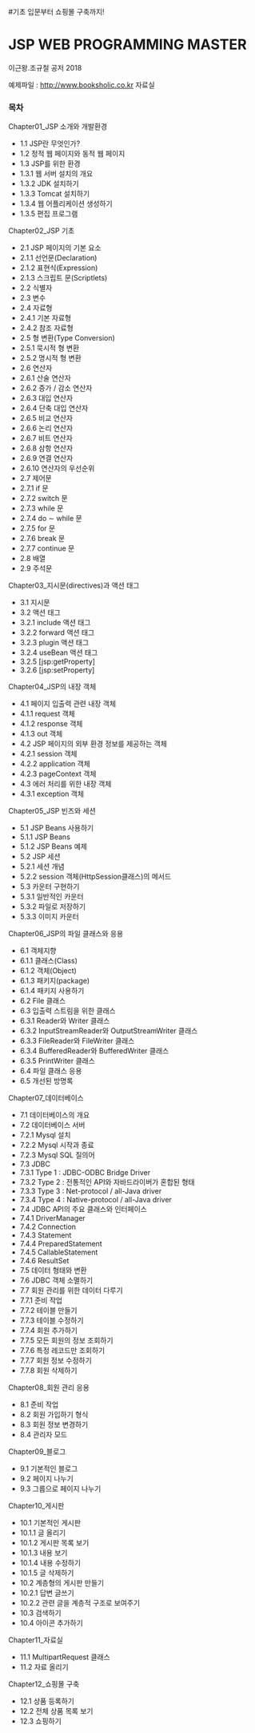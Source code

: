 #기초 입문부터 쇼핑몰 구축까지!  
# JSP WEB PROGRAMMING MASTER

이근왕.조규철 공저 2018

예제파일 : http://www.booksholic.co.kr
자료실

### 목차
Chapter01_JSP 소개와 개발환경
- 1.1 JSP란 무엇인가?
- 1.2 정적 웹 페이지와 동적 웹 페이지
- 1.3 JSP를 위한 환경
- 1.3.1 웹 서버 설치의 개요
- 1.3.2 JDK 설치하기
- 1.3.3 Tomcat 설치하기
- 1.3.4 웹 어플리케이션 생성하기
- 1.3.5 편집 프로그램

Chapter02_JSP 기초
- 2.1 JSP 페이지의 기본 요소
- 2.1.1 선언문(Declaration)
- 2.1.2 표현식(Expression)
- 2.1.3 스크립트 문(Scriptlets)
- 2.2 식별자
- 2.3 변수
- 2.4 자료형
- 2.4.1 기본 자료형
- 2.4.2 참조 자료형
- 2.5 형 변환(Type Conversion)
- 2.5.1 묵시적 형 변환
- 2.5.2 명시적 형 변환
- 2.6 연산자
- 2.6.1 산술 연산자
- 2.6.2 증가 / 감소 연산자
- 2.6.3 대입 연산자
- 2.6.4 단축 대입 연산자
- 2.6.5 비교 연산자
- 2.6.6 논리 연산자
- 2.6.7 비트 연산자
- 2.6.8 삼항 연산자
- 2.6.9 연결 연산자
- 2.6.10 연산자의 우선순위
- 2.7 제어문
- 2.7.1 if 문
- 2.7.2 switch 문
- 2.7.3 while 문
- 2.7.4 do ∼ while 문
- 2.7.5 for 문
- 2.7.6 break 문
- 2.7.7 continue 문
- 2.8 배열
- 2.9 주석문

Chapter03_지시문(directives)과 액션 태그
- 3.1 지시문
- 3.2 액션 태그
- 3.2.1 include 액션 태그
- 3.2.2 forward 액션 태그
- 3.2.3 plugin 액션 태그
- 3.2.4 useBean 액션 태그
- 3.2.5 [jsp:getProperty]
- 3.2.6 [jsp:setProperty]

Chapter04_JSP의 내장 객체
- 4.1 페이지 입출력 관련 내장 객체
- 4.1.1 request 객체
- 4.1.2 response 객체
- 4.1.3 out 객체
- 4.2 JSP 페이지의 외부 환경 정보를 제공하는 객체
- 4.2.1 session 객체
- 4.2.2 application 객체
- 4.2.3 pageContext 객체
- 4.3 에러 처리를 위한 내장 객체
- 4.3.1 exception 객체

Chapter05_JSP 빈즈와 세션
- 5.1 JSP Beans 사용하기
- 5.1.1 JSP Beans
- 5.1.2 JSP Beans 예제
- 5.2 JSP 세션
- 5.2.1 세션 개념
- 5.2.2 session 객체(HttpSession클래스)의 메서드
- 5.3 카운터 구현하기
- 5.3.1 일반적인 카운터
- 5.3.2 파일로 저장하기
- 5.3.3 이미지 카운터

Chapter06_JSP의 파일 클래스와 응용
- 6.1 객체지향
- 6.1.1 클래스(Class)
- 6.1.2 객체(Object)
- 6.1.3 패키지(package)
- 6.1.4 패키지 사용하기
- 6.2 File 클래스
- 6.3 입출력 스트림을 위한 클래스
- 6.3.1 Reader와 Writer 클래스
- 6.3.2 InputStreamReader와 OutputStreamWriter 클래스
- 6.3.3 FileReader와 FileWriter 클래스
- 6.3.4 BufferedReader와 BufferedWriter 클래스
- 6.3.5 PrintWriter 클래스
- 6.4 파일 클래스 응용
- 6.5 개선된 방명록

Chapter07_데이터베이스
- 7.1 데이터베이스의 개요
- 7.2 데이터베이스 서버
- 7.2.1 Mysql 설치
- 7.2.2 Mysql 시작과 종료
- 7.2.3 Mysql SQL 질의어
- 7.3 JDBC
- 7.3.1 Type 1 : JDBC-ODBC Bridge Driver
- 7.3.2 Type 2 : 전통적인 API와 자바드라이버가 혼합된 형태
- 7.3.3 Type 3 : Net-protocol / all-Java driver
- 7.3.4 Type 4 : Native-protocol / all-Java driver
- 7.4 JDBC API의 주요 클래스와 인터페이스
- 7.4.1 DriverManager
- 7.4.2 Connection
- 7.4.3 Statement
- 7.4.4 PreparedStatement
- 7.4.5 CallableStatement
- 7.4.6 ResultSet
- 7.5 데이터 형태와 변환
- 7.6 JDBC 객체 소멸하기
- 7.7 회원 관리를 위한 데이터 다루기
- 7.7.1 준비 작업
- 7.7.2 테이블 만들기
- 7.7.3 테이블 수정하기
- 7.7.4 회원 추가하기
- 7.7.5 모든 회원의 정보 조회하기
- 7.7.6 특정 레코드만 조회하기
- 7.7.7 회원 정보 수정하기
- 7.7.8 회원 삭제하기

Chapter08_회원 관리 응용
- 8.1 준비 작업
- 8.2 회원 가입하기 형식
- 8.3 회원 정보 변경하기
- 8.4 관리자 모드

Chapter09_블로그
- 9.1 기본적인 블로그
- 9.2 페이지 나누기
- 9.3 그룹으로 페이지 나누기

Chapter10_게시판
- 10.1 기본적인 게시판
- 10.1.1 글 올리기
- 10.1.2 게시판 목록 보기
- 10.1.3 내용 보기
- 10.1.4 내용 수정하기
- 10.1.5 글 삭제하기
- 10.2 계층형의 게시판 만들기
- 10.2.1 답변 글쓰기
- 10.2.2 관련 글을 계층적 구조로 보여주기
- 10.3 검색하기
- 10.4 아이콘 추가하기

Chapter11_자료실
- 11.1 MultipartRequest 클래스
- 11.2 자료 올리기

Chapter12_쇼핑몰 구축
- 12.1 상품 등록하기
- 12.2 전체 상품 목록 보기
- 12.3 쇼핑하기

